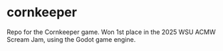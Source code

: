 # cornkeeper
Repo for the Cornkeeper game. Won 1st place in the 2025 WSU ACMW Scream Jam, using the Godot game engine.
